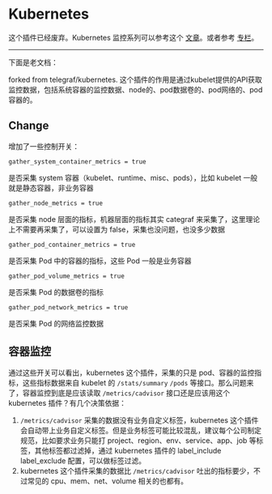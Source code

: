# Kubernetes

这个插件已经废弃。Kubernetes 监控系列可以参考这个 [文章](https://flashcat.cloud/categories/kubernetes%E7%9B%91%E6%8E%A7%E4%B8%93%E6%A0%8F/)。或者参考 [专栏](https://time.geekbang.org/column/article/630306)。

---

下面是老文档：

forked from telegraf/kubernetes. 这个插件的作用是通过kubelet提供的API获取监控数据，包括系统容器的监控数据、node的、pod数据卷的、pod网络的、pod容器的。

## Change

增加了一些控制开关：

`gather_system_container_metrics = true`

是否采集 system 容器（kubelet、runtime、misc、pods），比如 kubelet 一般就是静态容器，非业务容器

`gather_node_metrics = true`

是否采集 node 层面的指标，机器层面的指标其实 categraf 来采集了，这里理论上不需要再采集了，可以设置为 false，采集也没问题，也没多少数据

`gather_pod_container_metrics = true`

是否采集 Pod 中的容器的指标，这些 Pod 一般是业务容器

`gather_pod_volume_metrics = true`

是否采集 Pod 的数据卷的指标

`gather_pod_network_metrics = true`

是否采集 Pod 的网络监控数据

## 容器监控

通过这些开关可以看出，kubernetes 这个插件，采集的只是 pod、容器的监控指标，这些指标数据来自 kubelet 的 `/stats/summary` `/pods` 等接口。那么问题来了，容器监控到底是应该读取 `/metrics/cadvisor` 接口还是应该用这个 kubernetes 插件？有几个决策依据：

1. `/metrics/cadvisor` 采集的数据没有业务自定义标签，kubernetes 这个插件会自动带上业务自定义标签。但是业务标签可能比较混乱，建议每个公司制定规范，比如要求业务只能打 project、region、env、service、app、job 等标签，其他标签都过滤掉，通过 kubernetes 插件的 label_include label_exclude 配置，可以做标签过滤。
2. kubernetes 这个插件采集的数据比 `/metrics/cadvisor` 吐出的指标要少，不过常见的 cpu、mem、net、volume 相关的也都有。
